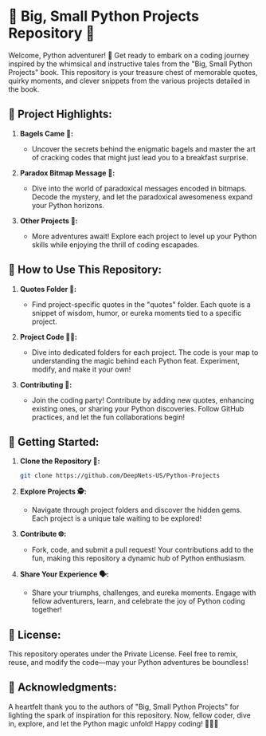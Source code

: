 # 🚀 Big, Small Python Projects Repository 🐍

Welcome, Python adventurer! 🌟 Get ready to embark on a coding journey inspired by the whimsical and instructive tales from the "Big, Small Python Projects" book. This repository is your treasure chest of memorable quotes, quirky moments, and clever snippets from the various projects detailed in the book.

## 🌈 Project Highlights:

1. **Bagels Came 🥯:**
   - Uncover the secrets behind the enigmatic bagels and master the art of cracking codes that might just lead you to a breakfast surprise.

2. **Paradox Bitmap Message 🤯:**
   - Dive into the world of paradoxical messages encoded in bitmaps. Decode the mystery, and let the paradoxical awesomeness expand your Python horizons.

3. **Other Projects 🚀:**
   - More adventures await! Explore each project to level up your Python skills while enjoying the thrill of coding escapades.

## 🚀 How to Use This Repository:

1. **Quotes Folder 📜:**
   - Find project-specific quotes in the "quotes" folder. Each quote is a snippet of wisdom, humor, or eureka moments tied to a specific project.

2. **Project Code 🧑‍💻:**
   - Dive into dedicated folders for each project. The code is your map to understanding the magic behind each Python feat. Experiment, modify, and make it your own!

3. **Contributing 🤝:**
   - Join the coding party! Contribute by adding new quotes, enhancing existing ones, or sharing your Python discoveries. Follow GitHub practices, and let the fun collaborations begin!

## 🌟 Getting Started:

1. **Clone the Repository 🔄:**
   ```bash
   git clone https://github.com/DeepNets-US/Python-Projects
   ```

2. **Explore Projects 🕵️:**
   - Navigate through project folders and discover the hidden gems. Each project is a unique tale waiting to be explored!

3. **Contribute 🌐:**
   - Fork, code, and submit a pull request! Your contributions add to the fun, making this repository a dynamic hub of Python enthusiasm.

4. **Share Your Experience 🗣️:**
   - Share your triumphs, challenges, and eureka moments. Engage with fellow adventurers, learn, and celebrate the joy of Python coding together!

## 📜 License:

This repository operates under the Private License. Feel free to remix, reuse, and modify the code—may your Python adventures be boundless!

## 🙌 Acknowledgments:

A heartfelt thank you to the authors of "Big, Small Python Projects" for lighting the spark of inspiration for this repository. Now, fellow coder, dive in, explore, and let the Python magic unfold! Happy coding! 🚀🐍✨
